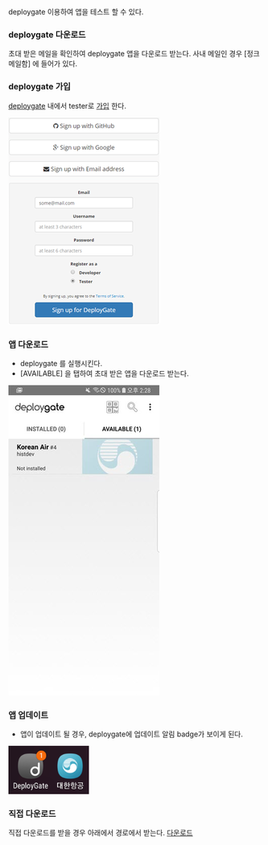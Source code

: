 deploygate 이용하여 앱을 테스트 할 수 있다.

### deploygate 다운로드

초대 받은 메일을 확인하여 deploygate 앱을 다운로드 받는다. 사내 메일인 경우 [정크메일함] 에 들어가 있다.

### deploygate 가입

[deploygate](https://deploygate.com/) 내에서 tester로 [가입](https://deploygate.com/users/signup) 한다. 

![](/assets/img/deploy_01.png) 

### 앱 다운로드

 * deploygate 를 실행시킨다.
 * [AVAILABLE] 을 탭하여 초대 받은 앱을 다운로드 받는다. 

![](/assets/img/deploy_02.jpg)

### 앱 업데이트

 * 앱이 업데이트 될 경우, deploygate에 업데이트 알림 badge가 보이게 된다.

![](/assets/img/deploy_03.png)


### 직접 다운로드

 직접 다운로드를 받을 경우 아래에서 경로에서 받는다.
 [다운로드](https://github.com/histdev/koreanair_and/releases/latest) 
